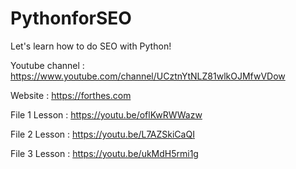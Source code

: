 # PythonforSEO
Let's learn how to do SEO with Python!

Youtube channel : https://www.youtube.com/channel/UCztnYtNLZ81wlkOJMfwVDow

Website : https://forthes.com

File 1 Lesson : https://youtu.be/oflKwRWWazw

File 2 Lesson : https://youtu.be/L7AZSkiCaQI

File 3 Lesson : https://youtu.be/ukMdH5rmi1g
